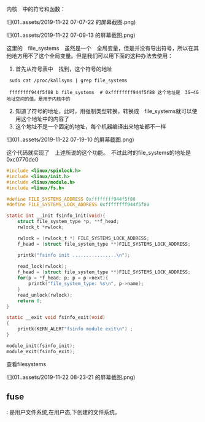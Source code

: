  内核　中的符号和函数：

![](01..assets/2019-11-22 07-07-22 的屏幕截图.png)

![](01..assets/2019-11-22 07-09-13 的屏幕截图.png)

这里的　file_systems　虽然是一个　全局变量，但是并没有导出符号，所以在其他地方用不了这个全局变量。但是我们可以用下面的这种办法去使用：

1. 首先从符号表中　找到，这个符号的地址

```shell
 sudo cat /proc/kallsyms | grep file_systems
 
 ffffffff944f5f88 b file_systems  # 0xffffffff944f5f88 这个地址是　3G~4G地址空间的值，是用于内核中的
```

2. 知道了符号的地址，此时，用强制类型转换，转换成　file_systems就可以使用这个地址中的内容了
3. 这个地址不是一个固定的地址，每个机器编译出来地址都不一样

![](01..assets/2019-11-22 07-19-10 的屏幕截图.png)

这个代码就实现了　上述所说的这个功能。　不过此时的file_systems的地址是 0xc0770de0

```c
#include <linux/spinlock.h>
#include <linux/init.h>
#include <linux/module.h>
#include <linux/fs.h>

#define FILE_SYSTEMS_ADDRESS 0xffffffff944f5f88
#define FILE_SYSTEMS_LOCK_ADDRESS 0xffffffff944f5f80

static int __init fsinfo_init(void){
    struct file_system_type *p, **f_head;
    rwlock_t *rwlock;

    rwlock = (rwlock_t *) FILE_SYSTEMS_LOCK_ADDRESS;
    f_head = (struct file_system_type **)FILE_SYSTEMS_LOCK_ADDRESS;

    printk("fsinfo init ................\n");
    
    read_lock(rwlock);
    f_head = (struct file_system_type **)FILE_SYSTEMS_LOCK_ADDRESS;
    for(p = *f_head; p; p = p->next){
        printk("file_system_type: %s\n", p->name);
    }
    read_unlock(rwlock);
    return 0;
}

static __exit void fsinfo_exit(void)
{
    printk(KERN_ALERT"fsinfo module exit\n") ;
}

module_init(fsinfo_init);
module_exit(fsinfo_exit);
```

查看filesystems

![](01..assets/2019-11-22 08-23-21 的屏幕截图.png)

## fuse

: 是用户文件系统,在用户态,下创建的文件系统。

